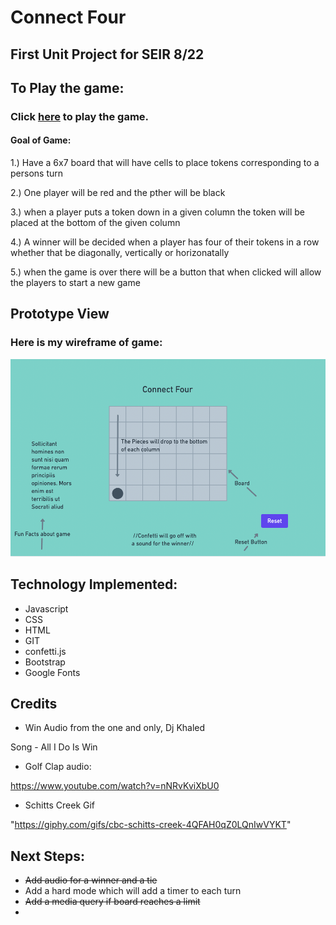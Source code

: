 # Connect Four 

## First Unit Project for SEIR 8/22

## To Play the game:
### Click [here](https://chris-elliott-connect-four.netlify.app/) to play the game.






#### Goal of Game:

1.) Have a 6x7 board that will have cells to place tokens corresponding to a persons turn 

2.) One player will be red and the pther will be black 

3.) when a player puts a token down in a given column the token will be placed at the bottom of the given column 

4.) A winner will be decided when a player has four of their tokens in a row whether that be diagonally, vertically or horizonatally

5.) when the game is over there will be a button that when clicked will allow the players to start a new game 

## Prototype View
### Here is my wireframe of game:
![connect four wireframe](assets/game-wireframe.png)


## Technology Implemented: 
- Javascript
- CSS
- HTML
- GIT
- confetti.js
- Bootstrap 
- Google Fonts



## Credits

- Win Audio from the one and only, Dj Khaled 

Song - All I Do Is Win 

- Golf Clap audio: 
  
https://www.youtube.com/watch?v=nNRvKviXbU0

- Schitts Creek Gif 
  
"https://giphy.com/gifs/cbc-schitts-creek-4QFAH0qZ0LQnIwVYKT"


## Next Steps:

- ~~Add audio for a winner and a tie~~
- Add a hard mode which will add a timer to each turn
- ~~Add a media query if board reaches a limit~~ 
- 